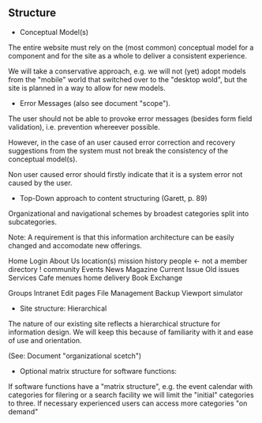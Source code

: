 Structure
-------------------------------

* Conceptual Model(s)

The entire website must rely on the (most common) conceptual model for a component and for the site as a whole to deliver a consistent experience.


We will take a conservative approach, e.g. we will not (yet) adopt models from the "mobile" world that switched over to the "desktop wold", but the site is planned in a way to allow for new models. 

* Error Messages (also see document "scope"). 

The user should not be able to provoke error messages (besides form field validation), i.e. prevention whereever possible.

However, in the case of an user caused error correction and recovery suggestions from the system must not break the consistency of the conceptual model(s).

Non user caused error should firstly indicate that it is a system error not caused by the user.


* Top-Down approach to content structuring (Garett, p. 89)

Organizational and navigational schemes by broadest categories split into subcategories.

Note: A requirement is that this information architecture can be easily changed and accomodate new offerings.

Home
Login
About Us
	location(s)
	mission
	history
	people	<- not a member directory !
	community
Events
News
Magazine
	Current Issue
	Old issues
Services
	Cafe
		menues
		home delivery
	Book Exchange

Groups
Intranet
	Edit pages
	File Management
	Backup
	Viewport simulator





* Site structure: Hierarchical

The nature of our existing site reflects a hierarchical structure for information design. We will keep this because of familiarity with it and ease of use and orientation.

(See: Document "organizational scetch")

* Optional matrix structure for software functions:

If software functions have a "matrix structure", e.g. the event calendar with categories for filering or a search facility we will limit the "initial" categories to three. If necessary experienced users can access more categories "on demand"

